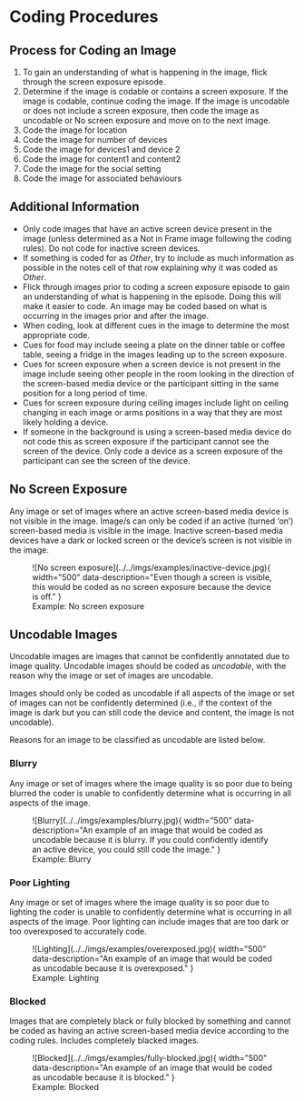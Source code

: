 # Coding Procedures

## Process for Coding an Image

1. To gain an understanding of what is happening in the image, flick through the screen exposure episode.
2. Determine if the image is codable or contains a screen exposure.
   If the image is codable, continue coding the image.
   If the image is uncodable or does not include a screen exposure, then code the image as uncodable or No screen exposure and move on to the next image.
3. Code the image for location
4. Code the image for number of devices
5. Code the image for devices1 and device 2
6. Code the image for content1 and content2
7. Code the image for the social setting
8. Code the image for associated behaviours

## Additional Information

* Only code images that have an active screen device present in the image (unless determined as a Not in Frame image following the coding rules).
  Do not code for inactive screen devices.
* If something is coded for as *Other*, try to include as much information as possible in the notes cell of that row explaining why it was coded as *Other*.
* Flick through images prior to coding a screen exposure episode to gain an understanding of what is happening in the episode.
  Doing this will make it easier to code.
  An image may be coded based on what is occurring in the images prior and after the image.
* When coding, look at different cues in the image to determine the most appropriate code.
* Cues for food may include seeing a plate on the dinner table or coffee table, seeing a fridge in the images leading up to the screen exposure.
* Cues for screen exposure when a screen device is not present in the image include seeing other people in the room looking in the direction of the screen-based media device or the participant sitting in the same position for a long period of time.
* Cues for screen exposure during ceiling images include light on ceiling changing in each image or arms positions in a way that they are most likely holding a device.
* If someone in the background is using a screen-based media device do not code this as screen exposure if the participant cannot see the screen of the device.
  Only code a device as a screen exposure of the participant can see the screen of the device.

## No Screen Exposure

Any image or set of images where an active screen-based media device is not visible in the image.
Image/s can only be coded if an active (turned ‘on’) screen-based media is visible in the image.
Inactive screen-based media devices have a dark or locked screen or the device’s screen is not visible in the image.

<figure markdown>
  ![No screen exposure](../../imgs/examples/inactive-device.jpg){ width="500" data-description="Even though a screen is visible, this would be coded as no screen exposure because the device is off." }
  <figcaption markdown>Example: No screen exposure</figcaption>
</figure>

## Uncodable Images

Uncodable images are images that cannot be confidently annotated due to image quality.
Uncodable images should be coded as *uncodable*, with the reason why the image or set of images are uncodable.

Images should only be coded as uncodable if all aspects of the image or set of images can not be confidently determined (i.e., if the context of the image is dark but you can still code the device and content, the image is not uncodable).

Reasons for an image to be classified as uncodable are listed below.

### Blurry

Any image or set of images where the image quality is so poor due to being blurred the coder is unable to confidently determine what is occurring in all aspects of the image.

<figure markdown>
  ![Blurry](../../imgs/examples/blurry.jpg){ width="500" data-description="An example of an image that would be coded as uncodable because it is blurry. If you could confidently identify an active device, you could still code the image." }
  <figcaption markdown>Example: Blurry</figcaption>
</figure>

### Poor Lighting

Any image or set of images where the image quality is so poor due to lighting the coder is unable to confidently determine what is occurring in all aspects of the image.
Poor lighting can include images that are too dark or too overexposed to accurately code.

<figure markdown>
  ![Lighting](../../imgs/examples/overexposed.jpg){ width="500" data-description="An example of an image that would be coded as uncodable because it is overexposed." }
  <figcaption markdown>Example: Lighting</figcaption>
</figure>

### Blocked

Images that are completely black or fully blocked by something and cannot be coded as having an active screen-based media device according to the coding rules.
Includes completely blacked images.

<figure markdown>
  ![Blocked](../../imgs/examples/fully-blocked.jpg){ width="500" data-description="An example of an image that would be coded as uncodable because it is blocked." }
  <figcaption markdown>Example: Blocked</figcaption>
</figure>
